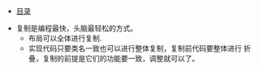 
* [目录](SUMMARY.md)
- 复制是编程最快，头脑最轻松的方式。
    - 布局可以全体进行复制.
    - 实现代码只要类名一致也可以进行整体复制，复制前代码要整体进行
    折叠，复制的前提是它们的功能要一致，调整就可以了。